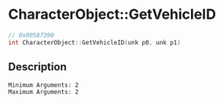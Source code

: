 # CharacterObject::GetVehicleID
```c
// 0x00587390
int CharacterObject::GetVehicleID(unk p0, unk p1)
```
## Description
```
Minimum Arguments: 2
Maximum Arguments: 2
```
